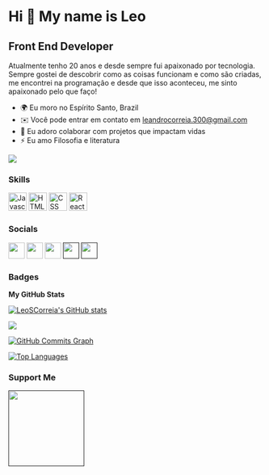 Hi 👋 My name is Leo
==========================

Front End Developer
-----------------------------

Atualmente tenho 20 anos e desde sempre fui apaixonado por tecnologia. Sempre gostei de descobrir como as coisas funcionam e como são criadas, me encontrei na programação e desde que isso aconteceu, me sinto apaixonado pelo que faço!

* 🌍 Eu moro no Espírito Santo, Brazil
* ✉️ Você pode entrar em contato em leandrocorreia.300@gmail.com
* 🤝 Eu adoro colaborar com projetos que impactam vidas
* ⚡ Eu amo Filosofia e literatura

<a href="https://www.github.com/LeoSCorreia" target="_blank" rel="noreferrer"><img
src="https://img.shields.io/github/followers/peguimasid?logo=github&style=for-the-badge&color=3382ed&labelColor=171717" /></a>

### Skills

<p align="left">
<a href="https://developer.mozilla.org/en-US/docs/Web/JavaScript" target="_blank" rel="noreferrer"><img src="https://raw.githubusercontent.com/danielcranney/readme-generator/main/public/icons/skills/javascript-colored.svg" width="36" height="36" alt="Javascript" /></a>
<a href="https://developer.mozilla.org/en-US/docs/Glossary/HTML5" target="_blank" rel="noreferrer"><img src="https://raw.githubusercontent.com/danielcranney/readme-generator/main/public/icons/skills/html5-colored.svg" width="36" height="36" alt="HTML5" /></a>
<a href="https://developer.mozilla.org/pt-BR/docs/Web/CSS" target="_blank" rel="noreferrer"><img src="https://img.shields.io/badge/CSS3-1572B6?style=for-the-badge&logo=css3&logoColor=white" width="36" height="36" alt="CSS" /></a>
<a href="https://reactjs.org/" target="_blank" rel="noreferrer"><img src="https://raw.githubusercontent.com/danielcranney/readme-generator/main/public/icons/skills/react-colored.svg" width="36" height="36" alt="React" /></a>
</p>

### Socials

<p align="left"> <a href="https://discord.com/users/270742694152634368" target="_blank" rel="noreferrer"><img src="https://raw.githubusercontent.com/danielcranney/readme-generator/main/public/icons/socials/discord.svg" width="32" height="32" /></a> <a href="https://www.github.com/LeoSCorreia" target="_blank" rel="noreferrer"><img src="https://raw.githubusercontent.com/danielcranney/readme-generator/main/public/icons/socials/github-dark.svg" width="32" height="32" /></a> <a href="https://www.linkedin.com/in/leandro-correia-39a4471b4/" target="_blank" rel="noreferrer"><img src="https://raw.githubusercontent.com/danielcranney/readme-generator/main/public/icons/socials/linkedin.svg" width="32" height="32" /></a> <a href="" target="_blank" rel="noreferrer"><img src="https://raw.githubusercontent.com/danielcranney/readme-generator/main/public/icons/socials/stackoverflow.svg" width="32" height="32" /></a> <a href="" target="_blank" rel="noreferrer"><img src="https://raw.githubusercontent.com/danielcranney/readme-generator/main/public/icons/socials/youtube.svg" width="32" height="32" /></a></p>

### Badges

<b>My GitHub Stats</b>

<a href="http://www.github.com/LeoSCorreia"><img src="https://github-readme-stats-LeoSCorreia.vercel.app/api?username=LeoSCorreia&show_icons=true&hide=&count_private=true&title_color=3382ed&text_color=ffffff&icon_color=3382ed&bg_color=171717&hide_border=true&show_icons=true" alt="LeoSCorreia's GitHub stats" /></a>

<a href="http://www.github.com/LeoSCorreia"><img src="https://github-readme-streak-stats.herokuapp.com/?user=LeoSCorreia&stroke=ffffff&background=171717&ring=3382ed&fire=3382ed&currStreakNum=ffffff&currStreakLabel=3382ed&sideNums=ffffff&sideLabels=ffffff&dates=ffffff&hide_border=true" /></a>

<a href="http://www.github.com/LeoSCorreia"><img src="https://activity-graph.herokuapp.com/graph?username=LeoSCorreia&bg_color=171717&color=ffffff&line=3382ed&point=ffffff&area_color=171717&area=true&hide_border=true&custom_title=GitHub%20Commits%20Graph" alt="GitHub Commits Graph" /></a>

<a href="https://github.com/LeoSCorreia" align="left"><img src="https://github-readme-stats-LeoSCorreia.vercel.app/api/top-langs/?username=LeoSCorreia&layout=compact&title_color=3382ed&text_color=ffffff&icon_color=3382ed&bg_color=171717&hide_border=true&locale=en&custom_title=Top%20%Languages" alt="Top Languages" /></a>

### Support Me

<a href=""><img src="https://cdn.buymeacoffee.com/buttons/v2/default-yellow.png" width="150" /></a>
